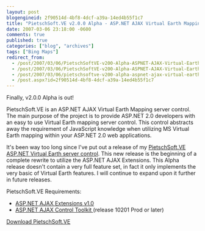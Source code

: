 ```yaml
---
layout: post
blogengineid: 2f90514d-4bf8-4dcf-a39a-14ed4b55f1c7
title: "PietschSoft.VE v2.0.0 Alpha - ASP.NET AJAX Virtual Earth Mapping Control"
date: 2007-03-06 23:18:00 -0600
comments: true
published: true
categories: ["blog", "archives"]
tags: ["Bing Maps"]
redirect_from: 
  - /post/2007/03/06/PietschSoftVE-v200-Alpha-ASPNET-AJAX-Virtual-Earth-Mapping-Control.aspx
  - /post/2007/03/06/PietschSoftVE-v200-Alpha-ASPNET-AJAX-Virtual-Earth-Mapping-Control
  - /post/2007/03/06/pietschsoftve-v200-alpha-aspnet-ajax-virtual-earth-mapping-control
  - /post.aspx?id=2f90514d-4bf8-4dcf-a39a-14ed4b55f1c7
---
```

<!-- more -->


Finally, v2.0.0 Alpha is out!



PietschSoft.VE is an ASP.NET AJAX Virtual Earth Mapping server control. The main purpose of the project is to provide ASP.NET 2.0 developers with an easy to use Virtual Earth mapping server control. This control abstracts away the requirement of JavaScript knowledge when utilizing MS Virtual Earth mapping within your ASP.NET 2.0 web applications.



It&#39;s been way too long since I&#39;ve put out a release of my <a href="http://codeplex.com/pietschsoftve3">PietschSoft.VE</a> <a href="http://simplovation.com/Page/WebMapsVE.aspx">ASP.NET Virtual Earth server control</a>. This new release is the beginning of a complete rewrite to utilize the ASP.NET AJAX Extensions. This Alpha release doesn&#39;t contain a very full feature set, in fact it only implements the very basic of Virtual Earth features. I will continue to expand upon it further in future releases.



PietschSoft.VE Requirements:

<ul>
	<li><a href="http://ajax.asp.net">ASP.NET AJAX Extensions v1.0</a> </li>
	<li><a href="http://codeplex.com/atlascontroltoolkit">ASP.NET AJAX Control Toolkit </a>(release 10201 Prod or later)</li>
</ul>


<a href="http://codeplex.com/pietschsoftve3">Download PietschSoft.VE</a>

